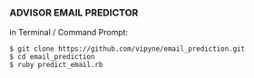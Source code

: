 ### ADVISOR EMAIL PREDICTOR

in Terminal / Command Prompt:

```
$ git clone https://github.com/vipyne/email_prediction.git
$ cd email_prediction
$ ruby predict_email.rb
```
